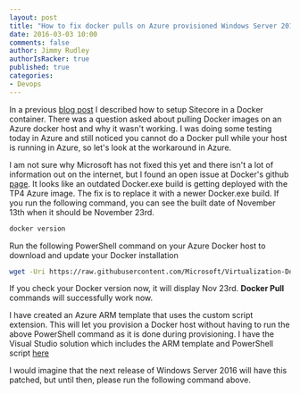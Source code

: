 ```yaml
---
layout: post
title: "How to fix docker pulls on Azure provisioned Windows Server 2016 TP4 VMs"
date: 2016-03-03 10:00
comments: false
author: Jimmy Rudley
authorIsRacker: true
published: true
categories:
- Devops
---
```


In a previous [blog post](https://developer.rackspace.com/blog/run-sitecore-in-a-docker-container-on-windows-server-2016/) I described how to setup Sitecore in a Docker container.  There was a question asked about pulling Docker images on an Azure docker host and why it wasn't working. I was doing some testing today in Azure and still noticed you cannot do a Docker pull while your host is running in Azure, so let's look at the workaround in Azure.

<!-- more -->

I am not sure why Microsoft has not fixed this yet and there isn't a lot of information out on the internet, but I found an open issue at Docker's github [page](https://github.com/docker/docker/issues/19685). It looks like an outdated Docker.exe build is getting deployed with the TP4 Azure image. The fix is to replace it with a newer Docker.exe build.  If you run the following command, you can see the built date of November 13th when it should be November 23rd.

```sh
docker version
```

Run the following PowerShell command on your Azure Docker host to download and update your Docker installation

```sh
wget -Uri https://raw.githubusercontent.com/Microsoft/Virtualization-Documentation/live/windows-server-container-tools/Update-ContainerHost/Update-ContainerHost.ps1 -OutFile Update-ContainerHost.ps1; .\Update-ContainerHost.ps1
```

If you check your Docker version now, it will display Nov 23rd. **Docker Pull** commands will successfully work now.

I have created an Azure ARM template that uses the custom script extension. This will let you provision a Docker host without having to run the above PowerShell command as it is done during provisioning. I have the Visual Studio solution which includes the ARM template and PowerShell script [here](https://github.com/jrudley/AzureDockerFix)

I would imagine that the next release of Windows Server 2016 will have this patched, but until then, please run the following command above.
